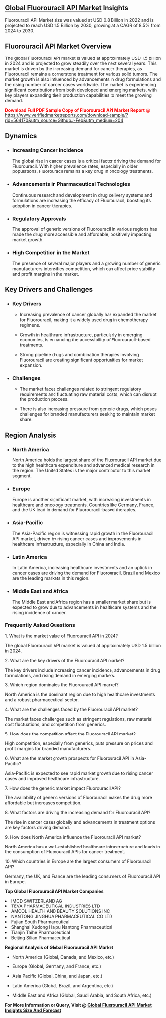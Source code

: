 <h2><a href="https://www.verifiedmarketreports.com/download-sample/?rid=564170&amp;utm_source=GithubJ&amp;utm_medium=204" target="_blank">Global Fluorouracil API Market</a> Insights</h2><p>Fluorouracil API Market size was valued at USD 0.8 Billion in 2022 and is projected to reach USD 1.5 Billion by 2030, growing at a CAGR of 8.5% from 2024 to 2030.</p><p> <h2>Fluorouracil API Market Overview</h2> <p>The global Fluorouracil API market is valued at approximately USD 1.5 billion in 2024 and is projected to grow steadily over the next several years. This market is driven by the increasing demand for cancer therapies, as Fluorouracil remains a cornerstone treatment for various solid tumors. The market growth is also influenced by advancements in drug formulations and the rising number of cancer cases worldwide. The market is experiencing significant contributions from both developed and emerging markets, with key players expanding their production capabilities to meet the growing demand.</p> <p><p><span class=""><span style="color: #ff0000;"><strong>Download Full PDF Sample Copy of Fluorouracil API Market Report</strong> @ </span><a href="https://www.verifiedmarketreports.com/download-sample/?rid=564170&amp;utm_source=GithubJ-Feb&amp;utm_medium=204" target="_blank">https://www.verifiedmarketreports.com/download-sample/?rid=564170&amp;utm_source=GithubJ-Feb&amp;utm_medium=204</a></span></p></p> <h2>Dynamics</h2> <ul> <li><h3>Increasing Cancer Incidence</h3><p>The global rise in cancer cases is a critical factor driving the demand for Fluorouracil. With higher prevalence rates, especially in older populations, Fluorouracil remains a key drug in oncology treatments.</p></li> <li><h3>Advancements in Pharmaceutical Technologies</h3><p>Continuous research and development in drug delivery systems and formulations are increasing the efficacy of Fluorouracil, boosting its adoption in cancer therapies.</p></li> <li><h3>Regulatory Approvals</h3><p>The approval of generic versions of Fluorouracil in various regions has made the drug more accessible and affordable, positively impacting market growth.</p></li> <li><h3>High Competition in the Market</h3><p>The presence of several major players and a growing number of generic manufacturers intensifies competition, which can affect price stability and profit margins in the market.</p></li> </ul> <h2>Key Drivers and Challenges</h2> <ul> <li><h3>Key Drivers</h3> <ul> <li><p>Increasing prevalence of cancer globally has expanded the market for Fluorouracil, making it a widely used drug in chemotherapy regimens.</p></li> <li><p>Growth in healthcare infrastructure, particularly in emerging economies, is enhancing the accessibility of Fluorouracil-based treatments.</p></li> <li><p>Strong pipeline drugs and combination therapies involving Fluorouracil are creating significant opportunities for market expansion.</p></li> </ul> </li> <li><h3>Challenges</h3> <ul> <li><p>The market faces challenges related to stringent regulatory requirements and fluctuating raw material costs, which can disrupt the production process.</p></li> <li><p>There is also increasing pressure from generic drugs, which poses challenges for branded manufacturers seeking to maintain market share.</p></li> </ul> </li> </ul> <h2>Region Analysis</h2> <ul> <li><h3>North America</h3><p>North America holds the largest share of the Fluorouracil API market due to the high healthcare expenditure and advanced medical research in the region. The United States is the major contributor to this market segment.</p></li> <li><h3>Europe</h3><p>Europe is another significant market, with increasing investments in healthcare and oncology treatments. Countries like Germany, France, and the UK lead in demand for Fluorouracil-based therapies.</p></li> <li><h3>Asia-Pacific</h3><p>The Asia-Pacific region is witnessing rapid growth in the Fluorouracil API market, driven by rising cancer cases and improvements in healthcare infrastructure, especially in China and India.</p></li> <li><h3>Latin America</h3><p>In Latin America, increasing healthcare investments and an uptick in cancer cases are driving the demand for Fluorouracil. Brazil and Mexico are the leading markets in this region.</p></li> <li><h3>Middle East and Africa</h3><p>The Middle East and Africa region has a smaller market share but is expected to grow due to advancements in healthcare systems and the rising incidence of cancer.</p></li> </ul> <h3>Frequently Asked Questions</h3> <p>1. What is the market value of Fluorouracil API in 2024?</p> <p>The global Fluorouracil API market is valued at approximately USD 1.5 billion in 2024.</p> <p>2. What are the key drivers of the Fluorouracil API market?</p> <p>The key drivers include increasing cancer incidence, advancements in drug formulations, and rising demand in emerging markets.</p> <p>3. Which region dominates the Fluorouracil API market?</p> <p>North America is the dominant region due to high healthcare investments and a robust pharmaceutical sector.</p> <p>4. What are the challenges faced by the Fluorouracil API market?</p> <p>The market faces challenges such as stringent regulations, raw material cost fluctuations, and competition from generics.</p> <p>5. How does the competition affect the Fluorouracil API market?</p> <p>High competition, especially from generics, puts pressure on prices and profit margins for branded manufacturers.</p> <p>6. What are the market growth prospects for Fluorouracil API in Asia-Pacific?</p> <p>Asia-Pacific is expected to see rapid market growth due to rising cancer cases and improved healthcare infrastructure.</p> <p>7. How does the generic market impact Fluorouracil API?</p> <p>The availability of generic versions of Fluorouracil makes the drug more affordable but increases competition.</p> <p>8. What factors are driving the increasing demand for Fluorouracil API?</p> <p>The rise in cancer cases globally and advancements in treatment options are key factors driving demand.</p> <p>9. How does North America influence the Fluorouracil API market?</p> <p>North America has a well-established healthcare infrastructure and leads in the consumption of Fluorouracil APIs for cancer treatment.</p> <p>10. Which countries in Europe are the largest consumers of Fluorouracil API?</p> <p>Germany, the UK, and France are the leading consumers of Fluorouracil API in Europe.</p> </p><p><strong>Top Global Fluorouracil API Market Companies</strong></p><div data-test-id=""><p><li>IMCD SWITZERLAND AG</li><li> TEVA PHARMACEUTICAL INDUSTRIES LTD</li><li> AMCOL HEALTH AND BEAUTY SOLUTIONS INC</li><li> NANTONG JINGHUA PHARMACEUTICAL CO LTD</li><li> Fujian South Pharmaceutical</li><li> Shanghai Xudong Haipu Nantong Pharmaceutical</li><li> Tianjin Taihe Pharmaceutical</li><li> Beijing Silian Pharmaceutical</li></p><div><strong>Regional Analysis of&nbsp;Global Fluorouracil API Market</strong></div><ul><li dir="ltr"><p dir="ltr">North America&nbsp;(Global, Canada, and Mexico, etc.)</p></li><li dir="ltr"><p dir="ltr">Europe (Global, Germany, and France, etc.)</p></li><li dir="ltr"><p dir="ltr">Asia Pacific&nbsp;(Global, China, and Japan, etc.)</p></li><li dir="ltr"><p dir="ltr">Latin America&nbsp;(Global, Brazil, and Argentina, etc.)</p></li><li dir="ltr">Middle East and Africa&nbsp;(Global, Saudi Arabia, and South Africa, etc.)</li></ul><p><strong>For More Information or Query, Visit @&nbsp;</strong><strong><a href="https://www.verifiedmarketreports.com/product/fluorouracil-api-market/?utm_source=GithubJ&amp;utm_medium=204" target="_blank">Global Fluorouracil API Market Insights Size And Forecast</a></strong></p></div>
